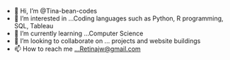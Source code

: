- 👋 Hi, I’m @Tina-bean-codes
- 👀 I’m interested in ...Coding languages such as Python, R programming, SQL, Tableau
- 🌱 I’m currently learning ...Computer Science
- 💞️ I’m looking to collaborate on ... projects and website buildings
- 📫 How to reach me ...Retinajw@gmail.com

<!---
Tina-bean-codes/Tina-bean-codes is a ✨ special ✨ repository because its `README.md` (this file) appears on your GitHub profile.
You can click the Preview link to take a look at your changes.
--->
